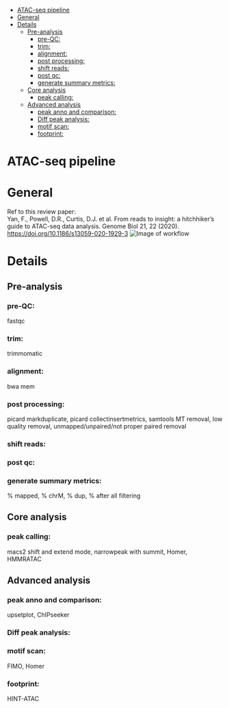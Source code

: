 - [ATAC-seq pipeline](#atac-seq-pipeline)
- [General](#general)
- [Details](#details)
  * [Pre-analysis](#pre-analysis)
    + [pre-QC:](#pre-qc-)
    + [trim:](#trim-)
    + [alignment:](#alignment-)
    + [post processing:](#post-processing-)
    + [shift reads:](#shift-reads-)
    + [post qc:](#post-qc-)
    + [generate summary metrics:](#generate-summary-metrics-)
  * [Core analysis](#core-analysis)
    + [peak calling:](#peak-calling-)
  * [Advanced analysis](#advanced-analysis)
    + [peak anno and comparison:](#peak-anno-and-comparison-)
    + [Diff peak analysis:](#diff-peak-analysis-)
    + [motif scan:](#motif-scan-)
    + [footprint:](#footprint-)

# ATAC-seq pipeline

# General
Ref to this review paper:  
Yan, F., Powell, D.R., Curtis, D.J. et al. From reads to insight: a hitchhiker’s guide to ATAC-seq data analysis. Genome Biol 21, 22 (2020).   
https://doi.org/10.1186/s13059-020-1929-3
![Image of workflow](https://media.springernature.com/full/springer-static/image/art%3A10.1186%2Fs13059-020-1929-3/MediaObjects/13059_2020_1929_Fig2_HTML.png?as=webp)

# Details
## Pre-analysis
### pre-QC: 
fastqc
### trim: 
trimmomatic
### alignment: 
bwa mem
### post processing: 
picard markduplicate, 
picard collectinsertmetrics, 
samtools MT removal, low quality removal, unmapped/unpaired/not proper paired removal
### shift reads:

### post qc: 

### generate summary metrics: 
% mapped, % chrM, % dup, % after all filtering

## Core analysis
### peak calling: 
macs2 shift and extend mode, narrowpeak with summit, 
Homer, 
HMMRATAC

## Advanced analysis
### peak anno and comparison: 
upsetplot, 
ChIPseeker
### Diff peak analysis:
### motif scan: 
FIMO, 
Homer
### footprint: 
HINT-ATAC

